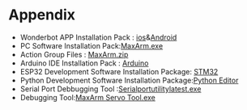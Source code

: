 # Appendix

* Wonderbot APP Installation Pack : [ios](https://apps.apple.com/us/app/wonderbot-robot/id1519146341)&[Android](https://play.google.com/store/apps/details?id=com.Wonder.bot)
* PC Software Installation Pack:[MaxArm.exe](https://drive.google.com/drive/folders/1Y-ikzFy-2z32zAUKMqseekyrlBu5zd2o?usp=sharing)
* Action Group Files : [MaxArm.zip](https://drive.google.com/drive/folders/1Ii6Z50ijTbUCkW3Fy0M_jUknY5roLmM2?usp=sharing)
* Arduino IDE Installation Pack : [Arduino](https://drive.google.com/drive/folders/11YIhtGbHlWg53pQuPXkmm4BttM-OrxYG?usp=sharing)
* ESP32 Development Software Installation Package: [STM32](https://drive.google.com/drive/folders/138TrE1ADn7sqRK_5drQHhXo48vuCFCKz?usp=sharing)
* Python Development Software Installation Package:[Python Editor](https://drive.google.com/drive/folders/1OCEhDyl_yBLOhGzuU2UB9sgjgO8bYeDn?usp=sharing)
* Serial Port Debbugging Tool :[Serialportutilitylatest.exe](https://drive.google.com/drive/folders/1F_ADk09D0V1_U9W8hbY4D23OKsYznMkO?usp=sharing)
* Debugging Tool:[MaxArm Servo Tool.exe](https://drive.google.com/drive/folders/14Kt5jtzp3BMTrrwNGLvckBSuULh3Qwkf?usp=sharing)